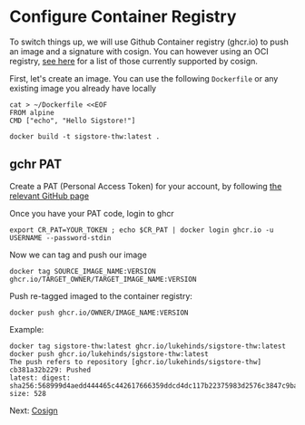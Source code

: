 # Configure Container Registry

To switch things up, we will use Github Container registry (ghcr.io)
to push an image and a signature with cosign. You can however
using an OCI registry, [see here](https://github.com/sigstore/cosign#registry-support) 
for a list of those currently supported by cosign.

First, let's create an image. You can use the following `Dockerfile` or any existing image
you already have locally

```
cat > ~/Dockerfile <<EOF
FROM alpine
CMD ["echo", "Hello Sigstore!"]
```

```
docker build -t sigstore-thw:latest .
```

## gchr PAT

Create a PAT (Personal Access Token) for your account, by following
[the relevant GitHub page](https://docs.github.com/en/github/authenticating-to-github/keeping-your-account-and-data-secure/creating-a-personal-access-token)

Once you have your PAT code, login to ghcr

```
export CR_PAT=YOUR_TOKEN ; echo $CR_PAT | docker login ghcr.io -u USERNAME --password-stdin
```

Now we can tag and push our image

```
docker tag SOURCE_IMAGE_NAME:VERSION ghcr.io/TARGET_OWNER/TARGET_IMAGE_NAME:VERSION
```

Push re-tagged imaged to the container registry:

```
docker push ghcr.io/OWNER/IMAGE_NAME:VERSION
```

Example:

```
docker tag sigstore-thw:latest ghcr.io/lukehinds/sigstore-thw:latest
docker push ghcr.io/lukehinds/sigstore-thw:latest
The push refers to repository [ghcr.io/lukehinds/sigstore-thw]
cb381a32b229: Pushed 
latest: digest: sha256:568999d4aedd444465c442617666359ddcd4dc117b22375983d2576c3847c9ba size: 528
```

Next: [Cosign](cosign.md)
